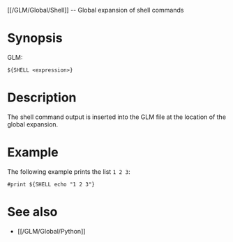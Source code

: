 [[/GLM/Global/Shell]] -- Global expansion of shell commands

# Synopsis

GLM:

~~~
${SHELL <expression>}
~~~

# Description

The shell command output is inserted into the GLM file at the location of the global expansion.

# Example

The following example prints the list `1 2 3`:

~~~
#print ${SHELL echo "1 2 3"}
~~~

# See also

* [[/GLM/Global/Python]]

